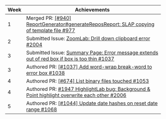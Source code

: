 Week | Achievements
---- | ------------
1 | Merged PR: [ [#940] ReportGenerator#generateReposReport: SLAP copying of template file #977](https://github.com/reposense/RepoSense/pull/977)
2 | Submitted Issue: [ ZoomLab: Drill down clipboard error #2004 ](https://github.com/PowerPointLabs/PowerPointLabs/issues/2004)
3 | Submitted Issue: [ Summary Page: Error message extends out of red box if box is too thin #1037 ](https://github.com/reposense/RepoSense/issues/1037)
3 | Authored PR: [ [#1037] Add word-wrap break-word to error box #1038 ](https://github.com/reposense/RepoSense/pull/1038)
4 | Authored PR: [[#674] List binary files touched #1053](https://github.com/reposense/RepoSense/pull/1053)
4 | Authored PR: [ #1947 HighlightLab bug: Background & Point highlight overwrite each other #2006 ](https://github.com/PowerPointLabs/PowerPointLabs/pull/2006)
5 | Authored PR: [ [#1044] Update date hashes on reset date range #1068 ](https://github.com/reposense/RepoSense/pull/1068)